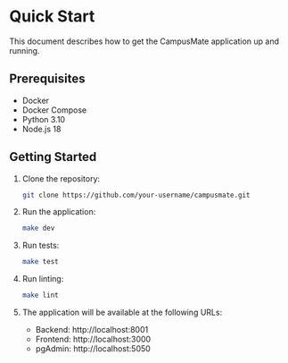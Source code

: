 # Quick Start

This document describes how to get the CampusMate application up and running.

## Prerequisites

- Docker
- Docker Compose
- Python 3.10
- Node.js 18

## Getting Started

1. Clone the repository:

   ```bash
   git clone https://github.com/your-username/campusmate.git
   ```

2. Run the application:

   ```bash
   make dev
   ```

3. Run tests:

   ```bash
   make test
   ```

4. Run linting:

   ```bash
   make lint
   ```

5. The application will be available at the following URLs:

   - Backend: http://localhost:8001
   - Frontend: http://localhost:3000
   - pgAdmin: http://localhost:5050